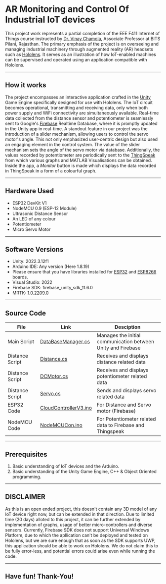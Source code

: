 # AR Monitoring and Control Of Industrial IoT devices

This project work represents a partial completion of the EEE F411 Internet of Things course instructed by [Dr. Vinay Chamola](https://web.bits-pilani.ac.in/pilani/vinaychamola/profile), Associate Professor at BITS Pilani, Rajasthan. The primary emphasis of the project is on overseeing and managing industrial machinery through augmented reality (AR) headsets such as [Hololens](https://www.microsoft.com/en-us/hololens). It serves as an illustration of how IoT-enabled machines can be supervised and operated using an application compatible with Hololens.

---
## How it works

The project encompasses an interactive application crafted in the [Unity](https://unity.com/) Game Engine specifically designed for use with Hololens. The IoT circuit becomes operational, transmitting and receiving data, only when both power supply and WiFi connectivity are simultaneously available. Real-time data collected from the distance sensor and potentiometer is seamlessly sent to Google's [Firebase](https://firebase.google.com/) Realtime Database, where it is promptly updated in the Unity app in real-time. 
A standout feature in our project was the introduction of a slider mechanism, allowing users to control the servo motor's angle. This not only emphasized user-centric design but also used an engaging element in the control system. The value of the slider mechanism sets the angle of the servo motor via database. 
Additionally, the values recorded by potentiometer are periodically sent to the [ThingSpeak](https://thingspeak.com/) from which various graphs and MATLAB Visualisations can be obtained. Inside the app, a <em>Monitor</em> button is made which displays the data recorded in ThingSpeak in a form of a colourful graph.

---
## Hardware Used
- ESP32 DevKit V1
- NodeMCU 0.9 (ESP-12 Module)
- Ultrasonic Distance Sensor
- An LED of any colour
- Potentiometer
- Micro Servo Motor
---
## Software Versions
- Unity: 2022.3.12f1
- Arduino IDE: Any version (Here 1.8.19)
- Please ensure that you have libraries installed for [ESP32](https://randomnerdtutorials.com/getting-started-with-esp32/#esp32-arduino-ide) and [ESP8266](https://randomnerdtutorials.com/how-to-install-esp8266-board-arduino-ide/) boards.
- Visual Studio: 2022
- Firebase SDK: firebase_unity_sdk_11.6.0
- MRTK: [1.0.2209.0](https://www.microsoft.com/en-us/download/details.aspx?id=102778) 
---
## Source Code

| File | Link | Desciption |
| ---- | ---- | ---------- |
| Main Script | [DataBaseManager.cs](Assets/DataBaseManager.cs) | Manages the initial communication between Unity and Firebase |
| Distance Script | [Distance.cs](Assets/Distance.cs) | Receives and displays distance related data |
| Distance Script | [DCMotor.cs](Assets/DCMotor.cs) | Receives and displays potentiometer related data |
| Distance Script | [Servo.cs](Assets/Servo.cs) | Sends and displays servo related data |
| ESP32 Code | [CloudControllerV3.ino](MicroController/CloudControllerV3/CloudControllerV3.ino) | For Distance and Servo motor (Firebase) |
| NodeMCU Code | [NodeMCUCon.ino](MicroController/NodeMCUCon/NodeMCUCon.ino) | For Potentiometer related data to Firebase and Thingspeak|

---
## Prerequisites

1. Basic understanding of IoT devices and the Arduino.
2. Basic understanding of the Unity Game Engine, C++ & Object Oriented programming.

---
## DISCLAIMER

As this is an open ended project, this doesn't contain any 3D model of any IoT device right now, but can be extended in that direction. Due to limited time (20 days) alloted to this project, it can be further extended by implementation of graphs, usage of better micro-controllers and diverse sensors. Currently, Firebase SDK does not support Universal Windows Platform, due to which the apllication can't be deployed and tested on Hololens, but we are sure enough that as soon as the SDK supports UWP, this application should be able to work on Hololens. We do not claim this to be fully error-less, and potential errors could arise even while running the code.

---
## Have fun! Thank-You!
